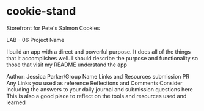 # cookie-stand
Storefront for Pete's Salmon Cookies


LAB - 06
Project Name

I build an app with a direct and powerful purpose. It does all of the things that it accomplishes well. I should describe the purpose and functionality so those that visit my README understand the app

Author: Jessica Parker/Group Name
Links and Resources
submission PR
Any Links you used as reference
Reflections and Comments
Consider including the answers to your daily journal and submission questions here
This is also a good place to reflect on the tools and resources used and learned